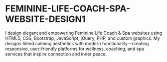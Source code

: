 # FEMININE-LIFE-COACH-SPA-WEBSITE-DESIGN1
I design elegant and empowering Feminine Life Coach &amp; Spa websites using HTML5, CSS, Bootstrap, JavaScript, jQuery, PHP, and custom graphics. My designs blend calming aesthetics with modern functionality—creating responsive, user-friendly platforms for wellness, coaching, and spa services that inspire connection and inner peace.
